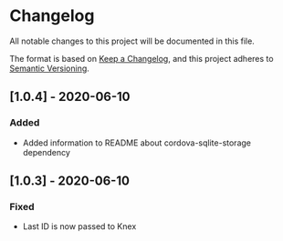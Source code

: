 # Changelog
All notable changes to this project will be documented in this file.

The format is based on [Keep a Changelog](https://keepachangelog.com/en/1.0.0/),
and this project adheres to [Semantic Versioning](https://semver.org/spec/v2.0.0.html).

## [1.0.4] - 2020-06-10
### Added
- Added information to README about cordova-sqlite-storage dependency

## [1.0.3] - 2020-06-10
### Fixed
- Last ID is now passed to Knex
